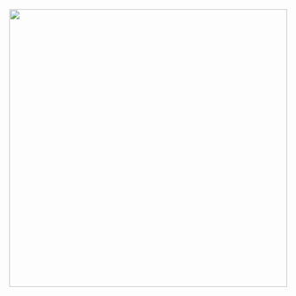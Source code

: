 <div style="width: 1200px; height: 600px; overflow: hidden;">
    <img src="https://github.com/user-attachments/assets/5e180c7c-8b42-4a3d-9acc-e79a82b743c2" style="width: 500px; height: 500px; object-fit: cover;" />
</div>
